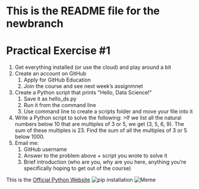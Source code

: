# This is the README file for the newbranch
# Practical Exercise #1

1. Get everything installed (or use the cloud) and play around a bit
2. Create an account on GitHub
    1. Apply for GitHub Education
    2. Join the course and see next week’s assignmnet
3. Create a Python script that prints "Hello, Data Science!"
    1. Save it as hello_ds.py
    2. Run it from the command line
    3. Use command line to create a scripts folder and move your file into it
4. Write a Python script to solve the following: >If we list all the natural numbers below 10 that are multiples of 3 or 5, we get (3, 5, 6, 9). The sum of these multiples is 23. Find the sum of all the multiples of 3 or 5 below 1000.
5. Email me:
    1. GitHub username
    2. Answer to the problem above + script you wrote to solve it
    3. Brief introduction (who are you, why are you here, anything you’re specifically hoping to get out of the course)

This is the [Official Python Website](https://www.python.org)
![pip installation](images/pip_request.png "pip installation")
![Meme](https://i0.wp.com/copyhackers.com/wp-content/uploads/2020/06/img_20200130_0253004222178807860404007.jpg?w=890&ssl=1)
